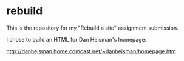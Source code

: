 rebuild
=======

This is the repository for my "Rebuild a site" assignment submission.

I chose to build an HTML for Dan Heisman's homepage:

http://danheisman.home.comcast.net/~danheisman/homepage.htm